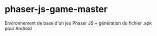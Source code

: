# phaser-js-game-master
Environnement de base d'un jeu Phaser JS + génération du fichier .apk pour Android
